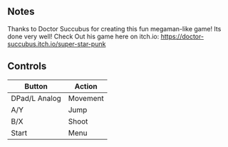 ## Notes

Thanks to Doctor Succubus for creating this fun megaman-like game! Its done very well! Check Out his game here on itch.io: https://doctor-succubus.itch.io/super-star-punk

## Controls

| Button | Action |
|--|--| 
|DPad/L Analog|Movement|
|A/Y|Jump|
|B/X|Shoot|
|Start|Menu|


